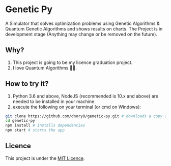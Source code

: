 # Genetic Py

A Simulator that solves optimization problems using Genetic Algorithms & Quantum Genetic Algorithms and shows results on charts. The Project is in development stage (Anything may change or be removed on the future).

## Why?

1. This project is going to be my licence graduation project.
2. I love Quantum Algorithms 🚀🚀.

## How to try it?

1. Python 3.6 and above, NodeJS (recommended is 10.x and above) are needed to be
   installed in your machine.
2. execute the following on your terminal (or cmd on Windows):

```sh
git clone https://github.com/dnory0/genetic-py.git # downloads a copy of the app
cd genetic-py
npm install # installs dependencies
npm start # starts the app
```

## Licence

This project is under the [MIT Licence](http://www.opensource.org/licenses/MIT).
